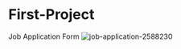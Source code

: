 # First-Project
Job Application Form
![job-application-2588230](https://user-images.githubusercontent.com/98057461/150631586-9e8d6db2-018f-4436-954a-c8a35793f083.jpg)
